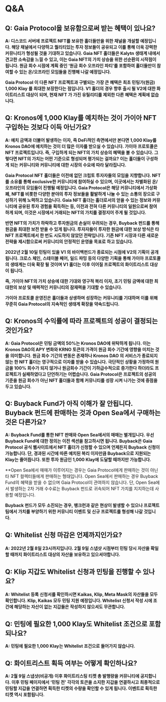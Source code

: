 # Q\&A

## Q: Gaia Protocol을 보유함으로써 받는 혜택이 있나요?

**A: 디스코드 서버에 프로젝트 NFT를 보유한 홀더들만을 위한 채널을 개설할 예정입니다. 해당 채널에서 다양하고 퀄리티있는 투자 정보들이 공유되고 이를 통해 더욱 강력한 커뮤니티가 형성될 것을 기대하고 있습니다. Gaia NFT 홀더들은 Kalytn 생태계 내에서 견고한 소속감을 느낄 수 있고, 이는 Gaia NFT의 가치 상승을 위한 선순환의 시작점이 됩니다. 원금 회수 시점에 계획 중인 ‘원금 회수 오프라인 파티’를 포함하여 홀더들만이 참여할 수 있는 온/오프라인 모임들을 진행해 나갈 예정입니다.**

**Gaia Protocol 이 다른 NFT 프로젝트과 구별되는 가장 큰 혜택은 최초 민팅가(원금) 1,000 Klay 를 최대한 보장한다는 점입니다. V1 홀더의 경우 향후 출시 될 V2에 대한 화이트리스트 대상이 되며, 현재 NFT 가 가진 유틸리티를 제외한 다른 혜택은 계획에 없습니다.**

## Q: Kronos에 1,000 Klay를 예치하는 것이 가이아 NFT 구입하는 것보다 이득 아닌가요?

**A: 예치 금액과 더불어 발생하는 이자, 즉 DeFi적인 측면에서만 본다면 1,000 Klay를 Kronos DAO에 예치하는 것이 더 많은 이자를 받으실 수 있습니다. 가이아 프로토콜은 NFT 프로젝트입니다. 즉, 구입하게 되는 NFT의 가치 상승의 혜택을 볼 수 있습니다. 그렇다면 NFT의 가치는 어떤 기준으로 형성되며 평가되는 걸까요? 이는 홀더들이 구성하게 되는 커뮤니티와 커뮤니티에 대한 시장의 수요에 따라 달라집니다.**

**Gaia Protocol NFT 홀더들은 이전에 없던 크립토 투자자들의 모임을 지향합니다. NFT를 소유를 통해 exclusive한 커뮤니티에 참여하실 수 있으며, 이곳에서는 차별화된 온/오프라인의 모임들이 진행될 예정입니다. Gaia Protocol은 해당 커뮤니티에서 가상화폐, NFT를 비롯한 다양한 분야의 투자 정보들을 활발하게 나눌 수 있는 소통의 장으로 구성하기 위해 노력하고 있습니다. Gaia NFT 홀더는 홀더로서의 얻을 수 있는 정보와 커뮤니티에 공유된 투자 경험을 획득하는 등, 이전과 전혀 다른 커뮤니티의 일원으로써 참여하게 되며, 이것은 시장에서 거래되는 NFT의 가치를 결정지어 주게 될 것입니다.**

**반면 NFT의 가치가 하락하고 투자원금의 손실이 우려되는 경우, Buyback 펀드를 통해 원금을 최대한 보전 받을 수 있게 됩니다. 투자자들이 투자한 원금에 대한 보상 방식은 타 NFT 프로젝트에서 한 번도 시도하지 않았던 전략입니다. 기존 NFT 시장과 다른 새로운 전략을 제시함으로써 커뮤니티의 안정적인 운영을 목표로 하고 있습니다.**

**2022년 2월 10일 민팅이 있을 V1 의 바이백펀드가 종료되는 시점에 V2의 기획이 공개됩니다. 크로스 체인, 스테이블 페어, 일드 파밍 등의 다양한 기획을 통해 가이아 프로토콜의 생태계는 더욱 확장 될 것이며 V1 홀더는 이후 이어질 프로젝트의 화이트리스트 대상이 됩니다.**

**즉, 가이아 NFT의 가치 상승에 대한 기대와 영구적 복리 이자, 초기 민팅 금액에 대한 최대한의 보상 및 매력적인 커뮤니티의 잠재력을 기대할 수 있습니다.**

**가이아 프로토콜 운영진은 홀더들과 상생하며 성장하는 커뮤니티를 기대하며 이를 위해 꾸준히 Gaia Protocol의 지속적인 생태계 확장을 약속드립니다.**

## Q: Kronos의 수익률에 따라 프로젝트의 성공이 결정되는 것인가요?

**A: Gaia Protocol은 민팅 금액의 50%는 Kronos DAO에 위탁하게 됩니다. 이는 Kronos DAO의 APY 변화와 KRNO 토큰의 가격이 원금 회수 기간에 영향을 미치는 것을 의미합니다. 원금 회수 기간의 변동은 존재하나 Kronos DAO 의 서비스가 종료되지 않는 한 NFT 홀더는 영구적으로 이자를 받을 수 있습니다. 극단적인 상황을 가정하여 원금을 100% 회수가 되지 않거나 원금회수 기간이 기하급수적으로 증가한다 하더라도 프로젝트가 실패하였다고 단언하기는 어렵습니다. Gaia Protocol은 프로젝트의 성공의 기준을 원금 회수가 아닌 NFT 홀더들과 함께 커뮤니티를 성장 시켜 나가는 것에 중점을 두고 있습니다.**

## Q: Buyback Fund가 아직 이해가 잘 안됩니다. Buyback 펀드에 판매하는 것과 Open Sea에서 구매하는 것은 다른가요?

**A: Buyback Fund를 통한 NFT 판매와 Open Sea에서의 매매는 별개입니다. 우선 Buyback Fund에 대한 정의는 이전 섹션을 참고하시면 됩니다. Buyback은 Gaia Protocol 공식 웹사이트에서 NFT 홀더가 신청할 수 있으며 언제든지 Buyback 신청이 가능합니다. 단, 경과된 시간에 따른 예치된 복리 이자만큼 Buyback으로 지원되는 Klay는 줄어듭니다. 또한 투자 원금인 1,000 Klay에 도달할 때까지만 가능합니다.**

\*\*Open Sea에서 매매가 이루어지는 경우는 Gaia Protocol에게 판매하는 것이 아닌 타 NFT 컬렉터들에게 판매하는 형태입니다. Open Sea에서 판매하는 경우 Buyback Fund의 혜택을 받을 수 없으며 Gaia Protocol이 관여하지 않습니다. 단, Open Sea에서 발생하는 2차 거래 수수료는 Buyback 펀드로 귀속되어 NFT 가치를 지지하는데 사용할 예정입니다.

**Buyback 펀드가 모두 소진되는 경우, 뱅크런과 같은 현상이 발생할 수 있으나 프로젝트팀에서 가치를 부양하기 위한 커뮤니티 이벤트 및 신규 프로젝트를 형성해 나갈 것입니다.**

## Q: Whitelist 신청 마감은 언제까지인가요?

#### A: 2022년 2월 8일 23시까지입니다. 2월 9일 스냅샷 시점부터 민팅 당시 자산을 확일할 때까지 화이트리스트 대상의 자산을 보유하고 있으셔야합니다.

## Q: Klip 지갑도 Whitelist 신청과 민팅을 진행할 수 있나요?

#### A: Whitelist 등록 신청서를 확인하시면 Kaikas, Klip, Meta Mask의 자산들을 모두 확인합니다. Klip, Kaikas 모두 민팅 지원 예정입니다. Whitelist 신청서 작성 시에 조건에 해당하는 자산이 없는 지갑들은 작성하지 않으셔도 무관합니다.

## Q: 민팅에 필요한 1,000 Klay도 Whitelist 조건으로 포함되나요?

**A: 민팅에 필요한 1,000 Klay는 Whitelist 조건으로 들어가지 않습니다.**

## Q: 화이트리스트 획득 여부는 어떻게 확인하나요?

**A: 2월 9일 스냅샷(비공개) 이후 화이트리스팅 티켓 총 발행량을 커뮤니티에 공지합니다. 이후 민팅 페이지에서 ‘민팅 전' 각각의 토큰을 소지한 지갑을 연결하시고 최종적으로 민팅할 지갑을 연결하면 획득한 티켓의 수량을 확인할 수 있게 됩니다. 이벤트로 획득한 티켓 역시 포함됩니다.**
